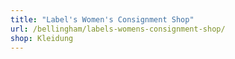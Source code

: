 ```yaml
---
title: "Label's Women's Consignment Shop"
url: /bellingham/labels-womens-consignment-shop/
shop: Kleidung
---
```

